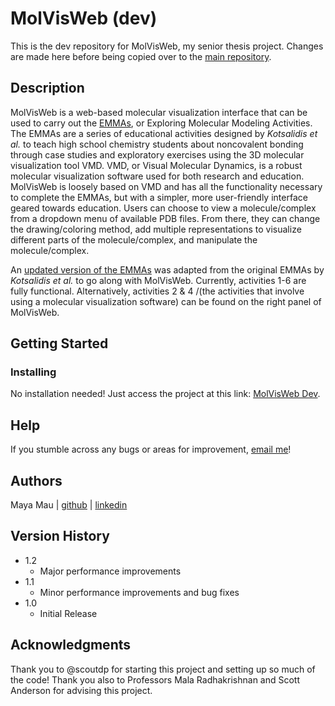 # MolVisWeb (dev)

This is the dev repository for MolVisWeb, my senior thesis project. Changes are made here before being copied over to the [main repository](https://github.com/maya-mau/molvisweb). 

## Description

MolVisWeb is a web-based molecular visualization interface that can be used to carry out the [EMMAs](https://pubs.acs.org/doi/full/10.1021/acs.jchemed.4c00036), or Exploring Molecular Modeling Activities. The EMMAs are a series of educational activities designed by *Kotsalidis et al.* to teach high school chemistry students about noncovalent bonding through case studies and exploratory exercises using the 3D molecular visualization tool VMD. VMD, or Visual Molecular Dynamics, is a robust molecular visualization software used for both research and education. MolVisWeb is loosely based on VMD and has all the functionality necessary to complete the EMMAs, but with a simpler, more user-friendly interface geared towards education. Users can choose to view a molecule/complex from a dropdown menu of available PDB files. From there, they can change the drawing/coloring method, add multiple representations to visualize different parts of the molecule/complex, and manipulate the molecule/complex. 

An [updated version of the EMMAs](https://drive.google.com/drive/folders/1TyMhYdRIeawEn1XgHaA3DwX0qAkapj59?usp=drive_link) was adapted from the original EMMAs by *Kotsalidis et al.* to go along with MolVisWeb. Currently, activities 1-6 are fully functional. Alternatively, activities 2 & 4 /(the activities that involve using a molecular visualization software) can be found on the right panel of MolVisWeb.

## Getting Started

### Installing

No installation needed! Just access the project at this link: [MolVisWeb Dev](https://maya-mau.github.io/molvisweb_dev/).

## Help

If you stumble across any bugs or areas for improvement, [email me](mailto:mm124@wellesley.edu)!

## Authors

Maya Mau | [github](https://www.linkedin.com/in/maya-mau/) | [linkedin](https://github.com/maya-mau)

## Version History

* 1.2
    * Major performance improvements
* 1.1
    * Minor performance improvements and bug fixes
* 1.0
    * Initial Release

## Acknowledgments

Thank you to @scoutdp for starting this project and setting up so much of the code! Thank you also to Professors Mala Radhakrishnan and Scott Anderson for advising this project.
